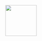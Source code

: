 <div id="header" align="center">
  <img src=["https://giphy.com/gifs/code-chimpers-master-chimpo-fByehYIrOIzO8XolJK.gif](https://media1.giphy.com/media/v1.Y2lkPTc5MGI3NjExMWVuc3J0cDc4emQ1OWRrOWFhbzZhNmcza2VidHFlYWMzN3Q0bGIwNSZlcD12MV9pbnRlcm5hbF9naWZfYnlfaWQmY3Q9Zw/JqmupuTVZYaQX5s094/giphy.gif)" width="100"/>
</div>

